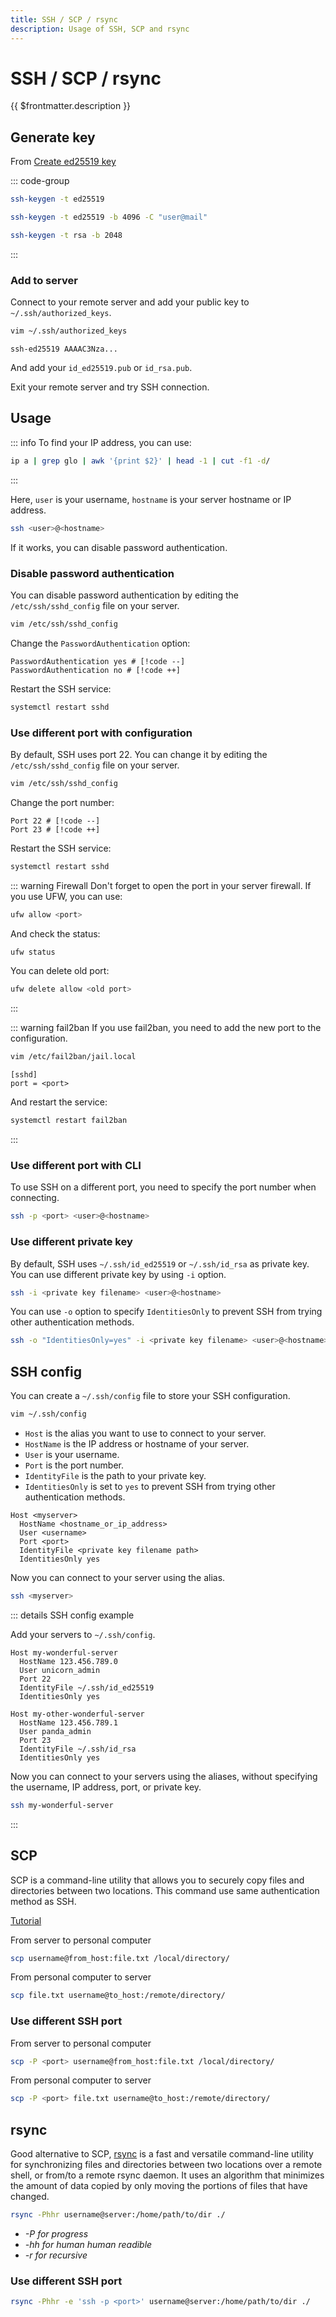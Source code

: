 ```yaml
---
title: SSH / SCP / rsync
description: Usage of SSH, SCP and rsync
---
```


# SSH / SCP / rsync

{{ $frontmatter.description }}

## Generate key

From [Create ed25519 key](https://github.com/kirkmicz/Cheat-Sheet/blob/master/Linux%20&%20Unix/Create%20ed25519%20key.md)

::: code-group

```sh [ed25519]
ssh-keygen -t ed25519
```

```sh [ed25519 (with mail)]
ssh-keygen -t ed25519 -b 4096 -C "user@mail"
```

```sh [rsa]
ssh-keygen -t rsa -b 2048
```

:::

### Add to server

Connect to your remote server and add your public key to `~/.ssh/authorized_keys`.

```sh
vim ~/.ssh/authorized_keys
```

```sh:~/.ssh/authorized_keys
ssh-ed25519 AAAAC3Nza...
```

And add your `id_ed25519.pub` or `id_rsa.pub`.

Exit your remote server and try SSH connection.

## Usage

::: info
To find your IP address, you can use:

```sh
ip a | grep glo | awk '{print $2}' | head -1 | cut -f1 -d/
```

:::

Here, `user` is your username, `hostname` is your server hostname or IP address.

```sh
ssh <user>@<hostname>
```

If it works, you can disable password authentication.

### Disable password authentication

You can disable password authentication by editing the `/etc/ssh/sshd_config` file on your server.

```sh
vim /etc/ssh/sshd_config
```

Change the `PasswordAuthentication` option:

```sh:/etc/ssh/sshd_config
PasswordAuthentication yes # [!code --]
PasswordAuthentication no # [!code ++]
```

Restart the SSH service:

```sh
systemctl restart sshd
```

### Use different port with configuration

By default, SSH uses port 22. You can change it by editing the `/etc/ssh/sshd_config` file on your server.

```sh
vim /etc/ssh/sshd_config
```

Change the port number:

```sh:/etc/ssh/sshd_config
Port 22 # [!code --]
Port 23 # [!code ++]
```

Restart the SSH service:

```sh
systemctl restart sshd
```

::: warning Firewall
Don't forget to open the port in your server firewall. If you use UFW, you can use:

```sh
ufw allow <port>
```

And check the status:

```sh
ufw status
```

You can delete old port:

```sh
ufw delete allow <old port>
```

:::

::: warning fail2ban
If you use fail2ban, you need to add the new port to the configuration.

```sh
vim /etc/fail2ban/jail.local
```

```sh:/etc/fail2ban/jail.local
[sshd]
port = <port>
```

And restart the service:

```sh
systemctl restart fail2ban
```

:::

### Use different port with CLI

To use SSH on a different port, you need to specify the port number when connecting.

```sh
ssh -p <port> <user>@<hostname>
```

### Use different private key

By default, SSH uses `~/.ssh/id_ed25519` or `~/.ssh/id_rsa` as private key. You can use different private key by using `-i` option.

```sh
ssh -i <private key filename> <user>@<hostname>
```

You can use `-o` option to specify `IdentitiesOnly` to prevent SSH from trying other authentication methods.

```sh
ssh -o "IdentitiesOnly=yes" -i <private key filename> <user>@<hostname>
```

## SSH config

You can create a `~/.ssh/config` file to store your SSH configuration.

```sh
vim ~/.ssh/config
```

- `Host` is the alias you want to use to connect to your server.
- `HostName` is the IP address or hostname of your server.
- `User` is your username.
- `Port` is the port number.
- `IdentityFile` is the path to your private key.
- `IdentitiesOnly` is set to `yes` to prevent SSH from trying other authentication methods.

```sh:~/.ssh/config
Host <myserver>
  HostName <hostname_or_ip_address>
  User <username>
  Port <port>
  IdentityFile <private key filename path>
  IdentitiesOnly yes
```

Now you can connect to your server using the alias.

```sh
ssh <myserver>
```

::: details SSH config example

Add your servers to `~/.ssh/config`.

```sh:~/.ssh/config
Host my-wonderful-server
  HostName 123.456.789.0
  User unicorn_admin
  Port 22
  IdentityFile ~/.ssh/id_ed25519
  IdentitiesOnly yes

Host my-other-wonderful-server
  HostName 123.456.789.1
  User panda_admin
  Port 23
  IdentityFile ~/.ssh/id_rsa
  IdentitiesOnly yes
```

Now you can connect to your servers using the aliases, without specifying the username, IP address, port, or private key.

```sh
ssh my-wonderful-server
```

:::

## SCP

SCP is a command-line utility that allows you to securely copy files and directories between two locations. This command use same authentication method as SSH.

[Tutorial](https://haydenjames.io/linux-securely-copy-files-using-scp/)

From server to personal computer

```sh
scp username@from_host:file.txt /local/directory/
```

From personal computer to server

```sh
scp file.txt username@to_host:/remote/directory/
```

### Use different SSH port

From server to personal computer

```sh
scp -P <port> username@from_host:file.txt /local/directory/
```

From personal computer to server

```sh
scp -P <port> file.txt username@to_host:/remote/directory/
```

## rsync

Good alternative to SCP, [rsync](https://www.digitalocean.com/community/tutorials/how-to-use-rsync-to-sync-local-and-remote-directories-on-a-vps) is a fast and versatile command-line utility for synchronizing files and directories between two locations over a remote shell, or from/to a remote rsync daemon. It uses an algorithm that minimizes the amount of data copied by only moving the portions of files that have changed.

```sh
rsync -Phhr username@server:/home/path/to/dir ./
```

- _-P for progress_
- _-hh for human human readible_
- _-r for recursive_

### Use different SSH port

```sh
rsync -Phhr -e 'ssh -p <port>' username@server:/home/path/to/dir ./
```
